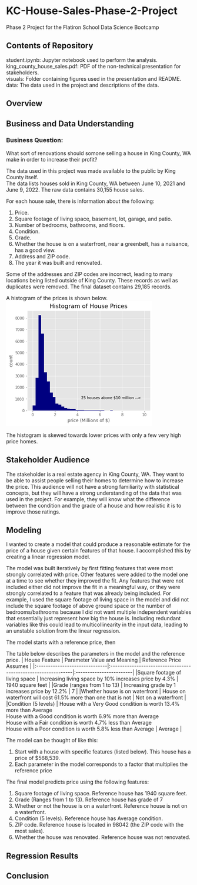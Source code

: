 # KC-House-Sales-Phase-2-Project
Phase 2 Project for the Flatiron School Data Science Bootcamp

## Contents of Repository
student.ipynb: Jupyter notebook used to perform the analysis.<br>
king_county_house_sales.pdf: PDF of the non-technical presentation for stakeholders. <br>
visuals: Folder containing figures used in the presentation and README.<br>
data: The data used in the project and descriptions of the data.<br>

## Overview


## Business and Data Understanding
### Business Question:
What sort of renovations should somone selling a house in King County, WA make in order to increase their profit?

The data used in this project was made available to the public by King County itself.<br>
The data lists houses sold in King County, WA between June 10, 2021 and June 9, 2022. The raw data contains 30,155 house sales.<br>

For each house sale, there is information about the following:
1. Price.<br>
2. Square footage of living space, basement, lot, garage, and patio.<br>
3. Number of bedrooms, bathrooms, and floors.<br>
4. Condition.<br>
5. Grade.<br>
6. Whether the house is on a waterfront, near a greenbelt, has a nuisance, has a good view.<br>
7. Address and ZIP code.<br>
8. The year it was built and renovated.<br>

Some of the addresses and ZIP codes are incorrect, leading to many locations being listed outside of King County. These records as well as duplicates were removed. The final dataset contains 29,185 records.

A histogram of the prices is shown below.
![price_histograms](visuals/price_histograms.png)

The histogram is skewed towards lower prices with only a few very high price homes.

## Stakeholder Audience
The stakeholder is a real estate agency in King County, WA. They want to be able to assist people selling their homes to determine how to increase the price. This audience will not have a strong familiarity with statistical concepts, but they will have a strong understanding of the data that was used in the project. For example, they will know what the difference between the condition and the grade of a house and how realistic it is to improve those ratings.

## Modeling
I wanted to create a model that could produce a reasonable estimate for the price of a house given certain features of that house. I accomplished this by creating a linear regression model.

The model was built iteratively by first fitting features that were most strongly correlated with price. Other features were added to the model one at a time to see whether they improved the fit. Any features that were not included either did not improve the fit in a meaningful way, or they were strongly correlated to a feature that was already being included. For example, I used the square footage of living space in the model and did not include the square footage of above ground space or the number of bedrooms/bathrooms because I did not want multiple independent variables that essentially just represent how big the house is. Including redundant variables like this could lead to multicollinearity in the input data, leading to an unstable solution from the linear regression.

The model starts with a reference price, then

The table below describes the parameters in the model and the reference price.
| House Feature                 | Parameter Value and Meaning                                   | Reference Price Assumes |
|:------------------------------|:--------------------------------------------------------------|:------------------------|
|Square footage of living space | Increasing living space by 10% increases price by 4.3%        | 1940 square feet        |
|Grade (ranges from 1 to 13)    | Increasing grade by 1 increases price by 12.2%                | 7                       |
|Whether house is on waterfront | House on waterfront will cost 61.5% more than one that is not | Not on a waterfront     |
|Condition (5 levels)           | House with a Very Good condition is worth 13.4% more than Average<br>House with a Good condition is worth 6.9% more than Average<br>House with a Fair condition is worth 4.7% less than Average<br>House with a Poor condition is worth 5.8% less than Average | Average              |


The model can be thought of like this:
1. Start with a house with specific features (listed below). This house has a price of \$568,539.
2. Each parameter in the model corresponds to a factor that multiplies the reference price

The final model predicts price using the following features:
1. Square footage of living space. Reference house has 1940 square feet.<br>
2. Grade (Ranges from 1 to 13). Reference house has grade of 7<br>
3. Whether or not the house is on a waterfront. Reference house is not on a waterfront.<br>
4. Condition (5 levels). Reference house has Average condition.<br>
5. ZIP code. Reference house is located in 98042 (the ZIP code with the most sales).<br>
6. Whether the house was renovated. Reference house was not renovated.<br>




## Regression Results


## Conclusion
